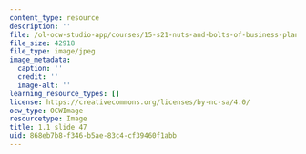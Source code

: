 ```yaml
---
content_type: resource
description: ''
file: /ol-ocw-studio-app/courses/15-s21-nuts-and-bolts-of-business-plans-january-iap-2014/868eb7b8f346b5ae83c4cf39460f1abb_Slide47.JPG
file_size: 42918
file_type: image/jpeg
image_metadata:
  caption: ''
  credit: ''
  image-alt: ''
learning_resource_types: []
license: https://creativecommons.org/licenses/by-nc-sa/4.0/
ocw_type: OCWImage
resourcetype: Image
title: 1.1 slide 47
uid: 868eb7b8-f346-b5ae-83c4-cf39460f1abb
---
```

